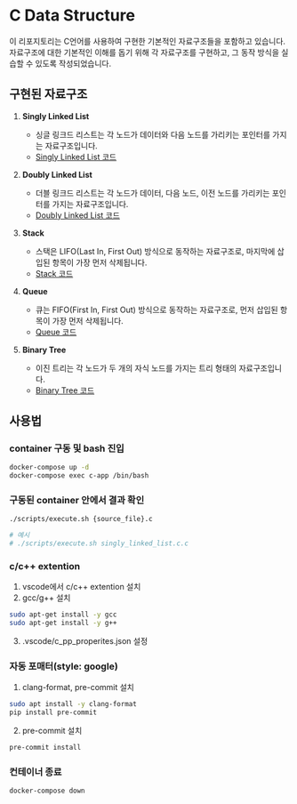 # C Data Structure

이 리포지토리는 C언어를 사용하여 구현한 기본적인 자료구조들을 포함하고 있습니다. 자료구조에 대한 기본적인 이해를 돕기 위해 각 자료구조를 구현하고, 그 동작 방식을 실습할 수 있도록 작성되었습니다.

## 구현된 자료구조

1. **Singly Linked List**
   - 싱글 링크드 리스트는 각 노드가 데이터와 다음 노드를 가리키는 포인터를 가지는 자료구조입니다.
   - [Singly Linked List 코드](https://github.com/limJhyeok/c-data-structure/blob/main/app/singly_linked_list.c)
   
2. **Doubly Linked List**
   - 더블 링크드 리스트는 각 노드가 데이터, 다음 노드, 이전 노드를 가리키는 포인터를 가지는 자료구조입니다.
   - [Doubly Linked List 코드](https://github.com/limJhyeok/c-data-structure/blob/main/app/doubly_linked_list.c)
   
3. **Stack**
   - 스택은 LIFO(Last In, First Out) 방식으로 동작하는 자료구조로, 마지막에 삽입된 항목이 가장 먼저 삭제됩니다.
   - [Stack 코드](https://github.com/limJhyeok/c-data-structure/blob/main/app/stack.c)
   
4. **Queue**
   - 큐는 FIFO(First In, First Out) 방식으로 동작하는 자료구조로, 먼저 삽입된 항목이 가장 먼저 삭제됩니다.
   - [Queue 코드](https://github.com/limJhyeok/c-data-structure/blob/main/app/queue.c)
   
5. **Binary Tree**
   - 이진 트리는 각 노드가 두 개의 자식 노드를 가지는 트리 형태의 자료구조입니다.
   - [Binary Tree 코드](https://github.com/limJhyeok/c-data-structure/blob/main/app/binary_tree.c)

## 사용법

### container 구동 및 bash 진입
```bash
docker-compose up -d
docker-compose exec c-app /bin/bash
```

### 구동된 container 안에서 결과 확인
```bash
./scripts/execute.sh {source_file}.c

# 예시
# ./scripts/execute.sh singly_linked_list.c.c
```

### c/c++ extention
1. vscode에서 c/c++ extention 설치
2. gcc/g++ 설치
```bash
sudo apt-get install -y gcc
sudo apt-get install -y g++
```
3. .vscode/c_pp_properites.json 설정


### 자동 포매터(style: google)
1. clang-format, pre-commit 설치
```bash
sudo apt install -y clang-format 
pip install pre-commit
```

2. pre-commit 설치
```bash
pre-commit install
```
### 컨테이너 종료
```bash
docker-compose down
```
